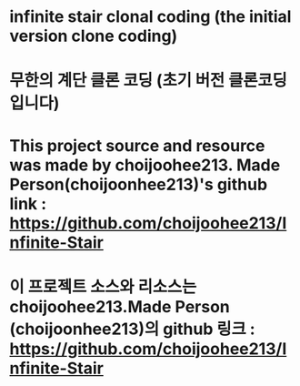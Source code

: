 # infinite stair clonal coding (the initial version clone coding)
# 무한의 계단 클론 코딩 (초기 버전 클론코딩입니다)
# This project source and resource was made by choijoohee213. Made Person(choijoonhee213)'s github link : https://github.com/choijoohee213/Infinite-Stair
# 이 프로젝트 소스와 리소스는 choijoohee213.Made Person (choijoonhee213)의 github 링크 : https://github.com/choijoohee213/Infinite-Stair
